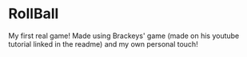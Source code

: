 # RollBall
My first real game! Made using Brackeys' game (made on his youtube tutorial linked in the readme) and my own personal touch!
